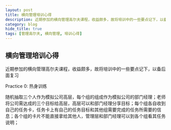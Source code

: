 ```yaml
---
layout: post
title: 横向管理培训心得
description: 近期参加的横向管理高尔夫课程，收益颇多，故将培训中的一些要点记下，以备后面复习
category: blog
hide_title: true
tags: [管理高尔夫, 横向管理, 培训心得]
---
```



## 横向管理培训心得

近期参加的横向管理高尔夫课程，收益颇多，故将培训中的一些要点记下，以备后面复习


Practice 0: 热身训练

随机抽取三个人作为模拟公司高层，每个组的组成作为模拟公司的部门经理；老师将公司需达成的三个目标给高层，高层可以和部门经理分享目标；每个组各自收到自己的任务卡，任务卡上有自己的任务目标和其他组需要完成的任务所需要的信息；各个组的卡片不能直接拿给其他人，管理层和部门经理可以到各个组看其任务说明；